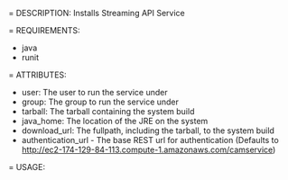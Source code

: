= DESCRIPTION:
Installs Streaming API Service

= REQUIREMENTS:
* java
* runit

= ATTRIBUTES:
* user: The user to run the service under
* group: The group to run the service under
* tarball: The tarball containing the system build
* java_home: The location of the JRE on the system
* download_url: The fullpath, including the tarball, to the system build
* authentication_url - The base REST url for authentication (Defaults to http://ec2-174-129-84-113.compute-1.amazonaws.com/camservice)

= USAGE: